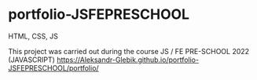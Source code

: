 # portfolio-JSFEPRESCHOOL
HTML, CSS, JS

This project was carried out during the course JS / FE PRE-SCHOOL 2022 (JAVASCRIPT)
https://Aleksandr-Glebik.github.io/portfolio-JSFEPRESCHOOL/portfolio/
